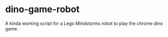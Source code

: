 # dino-game-robot
A kinda working script for a Lego Mindstorms robot to play the chrome dino game. 


